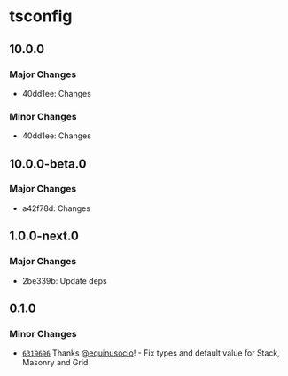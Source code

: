 # tsconfig

## 10.0.0

### Major Changes

- 40dd1ee: Changes

### Minor Changes

- 40dd1ee: Changes

## 10.0.0-beta.0

### Major Changes

- a42f78d: Changes

## 1.0.0-next.0

### Major Changes

- 2be339b: Update deps

## 0.1.0

### Minor Changes

- [`6319696`](https://github.com/wonderflow-bv/wanda/commit/63196963b4de52351e6b9631f97c2004d789ce6d) Thanks [@equinusocio](https://github.com/equinusocio)! - Fix types and default value for Stack, Masonry and Grid
